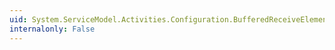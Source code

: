 ```yaml
---
uid: System.ServiceModel.Activities.Configuration.BufferedReceiveElement.MaxPendingMessagesPerChannel
internalonly: False
---
```

